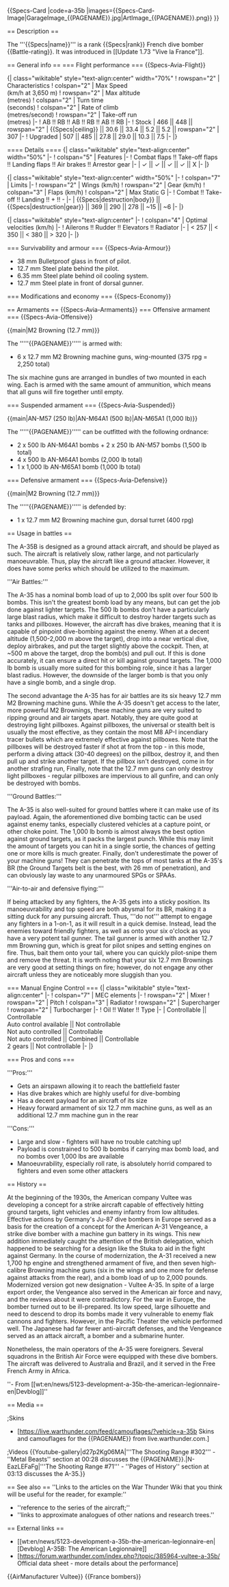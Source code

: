 {{Specs-Card
|code=a-35b
|images={{Specs-Card-Image|GarageImage_{{PAGENAME}}.jpg|ArtImage\_{{PAGENAME}}.png}}
}}

== Description ==

<!-- ''In the description, the first part should be about the history of and the creation and combat usage of the aircraft, as well as its key features. In the second part, tell the reader about the aircraft in the game. Insert a screenshot of the vehicle, so that if the novice player does not remember the vehicle by name, he will immediately understand what kind of vehicle the article is talking about.'' -->

The '''{{Specs|name}}''' is a rank {{Specs|rank}} French dive bomber {{Battle-rating}}. It was introduced in [[Update 1.73 "Vive la France"]].

== General info ==
=== Flight performance ===
{{Specs-Avia-Flight}}

<!-- ''Describe how the aircraft behaves in the air. Speed, manoeuvrability, acceleration and allowable loads - these are the most important characteristics of the vehicle.'' -->

{| class="wikitable" style="text-align:center" width="70%"
! rowspan="2" | Characteristics
! colspan="2" | Max Speed<br>(km/h at 3,650 m)
! rowspan="2" | Max altitude<br>(metres)
! colspan="2" | Turn time<br>(seconds)
! colspan="2" | Rate of climb<br>(metres/second)
! rowspan="2" | Take-off run<br>(metres)
|-
! AB !! RB !! AB !! RB !! AB !! RB
|-
! Stock
| 466 || 448 || rowspan="2" | {{Specs|ceiling}} || 30.6 || 33.4 || 5.2 || 5.2 || rowspan="2" | 307
|-
! Upgraded
| 507 || 485 || 27.8 || 29.0 || 10.3 || 7.5
|-
|}

==== Details ====
{| class="wikitable" style="text-align:center" width="50%"
|-
! colspan="5" | Features
|-
! Combat flaps !! Take-off flaps !! Landing flaps !! Air brakes !! Arrestor gear
|-
| ✓ || ✓ || ✓ || ✓ || X <!-- ✓ -->
|-
|}

{| class="wikitable" style="text-align:center" width="50%"
|-
! colspan="7" | Limits
|-
! rowspan="2" | Wings (km/h)
! rowspan="2" | Gear (km/h)
! colspan="3" | Flaps (km/h)
! colspan="2" | Max Static G
|-
! Combat !! Take-off !! Landing !! + !! -
|-
| {{Specs|destruction|body}} || {{Specs|destruction|gear}} || 369 || 290 || 278 || ~15 || ~6
|-
|}

{| class="wikitable" style="text-align:center"
|-
! colspan="4" | Optimal velocities (km/h)
|-
! Ailerons !! Rudder !! Elevators !! Radiator
|-
| < 257 || < 350 || < 380 || > 320
|-
|}

=== Survivability and armour ===
{{Specs-Avia-Armour}}

<!-- ''Examine the survivability of the aircraft. Note how vulnerable the structure is and how secure the pilot is, whether the fuel tanks are armoured, etc. Describe the armour, if there is any, and also mention the vulnerability of other critical aircraft systems.'' -->

- 38 mm Bulletproof glass in front of pilot.
- 12.7 mm Steel plate behind the pilot.
- 6.35 mm Steel plate behind oil cooling system.
- 12.7 mm Steel plate in front of dorsal gunner.

=== Modifications and economy ===
{{Specs-Economy}}

== Armaments ==
{{Specs-Avia-Armaments}}
=== Offensive armament ===
{{Specs-Avia-Offensive}}

<!-- ''Describe the offensive armament of the aircraft, if any. Describe how effective the cannons and machine guns are in a battle, and also what belts or drums are better to use. If there is no offensive weaponry, delete this subsection.'' -->

{{main|M2 Browning (12.7 mm)}}

The '''''{{PAGENAME}}''''' is armed with:

- 6 x 12.7 mm M2 Browning machine guns, wing-mounted (375 rpg = 2,250 total)

The six machine guns are arranged in bundles of two mounted in each wing. Each is armed with the same amount of ammunition, which means that all guns will fire together until empty.

=== Suspended armament ===
{{Specs-Avia-Suspended}}

<!-- ''Describe the aircraft's suspended armament: additional cannons under the wings, bombs, rockets and torpedoes. This section is especially important for bombers and attackers. If there is no suspended weaponry remove this subsection.'' -->

{{main|AN-M57 (250 lb)|AN-M64A1 (500 lb)|AN-M65A1 (1,000 lb)}}

The '''''{{PAGENAME}}''''' can be outfitted with the following ordnance:

- 2 x 500 lb AN-M64A1 bombs + 2 x 250 lb AN-M57 bombs (1,500 lb total)
- 4 x 500 lb AN-M64A1 bombs (2,000 lb total)
- 1 x 1,000 lb AN-M65A1 bomb (1,000 lb total)

=== Defensive armament ===
{{Specs-Avia-Defensive}}

<!-- ''Defensive armament with turret machine guns or cannons, crewed by gunners. Examine the number of gunners and what belts or drums are better to use. If defensive weaponry is not available, remove this subsection.'' -->

{{main|M2 Browning (12.7 mm)}}

The '''''{{PAGENAME}}''''' is defended by:

- 1 x 12.7 mm M2 Browning machine gun, dorsal turret (400 rpg)

== Usage in battles ==

<!-- ''Describe the tactics of playing in the aircraft, the features of using aircraft in a team and advice on tactics. Refrain from creating a "guide" - do not impose a single point of view, but instead, give the reader food for thought. Examine the most dangerous enemies and give recommendations on fighting them. If necessary, note the specifics of the game in different modes (AB, RB, SB).'' -->

The A-35B is designed as a ground attack aircraft, and should be played as such. The aircraft is relatively slow, rather large, and not particularly manoeuvrable. Thus, play the aircraft like a ground attacker. However, it does have some perks which should be utilized to the maximum.

'''Air Battles:'''

The A-35 has a nominal bomb load of up to 2,000 lbs split over four 500 lb bombs. This isn't the greatest bomb load by any means, but can get the job done against lighter targets. The 500 lb bombs don't have a particularly large blast radius, which make it difficult to destroy harder targets such as tanks and pillboxes. However, the aircraft has dive brakes, meaning that it is capable of pinpoint dive-bombing against the enemy. When at a decent altitude (1,500-2,000 m above the target), drop into a near vertical dive, deploy airbrakes, and put the target slightly above the cockpit. Then, at ~500 m above the target, drop the bomb(s) and pull out. If this is done accurately, it can ensure a direct hit or kill against ground targets. The 1,000 lb bomb is usually more suited for this bombing role, since it has a larger blast radius. However, the downside of the larger bomb is that you only have a single bomb, and a single drop.

The second advantage the A-35 has for air battles are its six heavy 12.7 mm M2 Browning machine guns. While the A-35 doesn't get access to the later, more powerful M2 Brownings, these machine guns are very suited to ripping ground and air targets apart. Notably, they are quite good at destroying light pillboxes. Against pillboxes, the universal or stealth belt is usually the most effective, as they contain the most M8 AP-I incendiary tracer bullets which are extremely effective against pillboxes. Note that the pillboxes will be destroyed faster if shot at from the top - in this mode, perform a diving attack (30-40 degrees) on the pillbox, destroy it, and then pull up and strike another target. If the pillbox isn't destroyed, come in for another strafing run, Finally, note that the 12.7 mm guns can only destroy light pillboxes - regular pillboxes are impervious to all gunfire, and can only be destroyed with bombs.

'''Ground Battles:'''

The A-35 is also well-suited for ground battles where it can make use of its payload. Again, the aforementioned dive bombing tactic can be used against enemy tanks, especially clustered vehicles at a capture point, or other choke point. The 1,000 lb bomb is almost always the best option against ground targets, as it packs the largest punch. While this may limit the amount of targets you can hit in a single sortie, the chances of getting one or more kills is much greater. Finally, don't underestimate the power of your machine guns! They can penetrate the tops of most tanks at the A-35's BR (the Ground Targets belt is the best, with 26 mm of penetration), and can obviously lay waste to any unarmoured SPGs or SPAAs.

'''Air-to-air and defensive flying:'''

If being attacked by any fighters, the A-35 gets into a sticky position. Its manoeuvrability and top speed are both abysmal for its BR, making it a sitting duck for any pursuing aircraft. Thus, '''do not''' attempt to engage any fighters in a 1-on-1, as it will result in a quick demise. Instead, lead the enemies toward friendly fighters, as well as onto your six o'clock as you have a very potent tail gunner. The tail gunner is armed with another 12.7 mm Browning gun, which is great for pilot snipes and setting engines on fire. Thus, bait them onto your tail, where you can quickly pilot-snipe them and remove the threat. It is worth noting that your six 12.7 mm Brownings are very good at setting things on fire; however, do not engage any other aircraft unless they are noticeably more sluggish than you.

=== Manual Engine Control ===
{| class="wikitable" style="text-align:center"
|-
! colspan="7" | MEC elements
|-
! rowspan="2" | Mixer
! rowspan="2" | Pitch
! colspan="3" | Radiator
! rowspan="2" | Supercharger
! rowspan="2" | Turbocharger
|-
! Oil !! Water !! Type
|-
| Controllable || Controllable<br>Auto control available || Not controllable<br>Not auto controlled || Controllable<br>Not auto controlled || Combined || Controllable<br>2 gears || Not controllable
|-
|}

=== Pros and cons ===

<!-- ''Summarise and briefly evaluate the vehicle in terms of its characteristics and combat effectiveness. Mark its pros and cons in the bulleted list. Try not to use more than 6 points for each of the characteristics. Avoid using categorical definitions such as "bad", "good" and the like - use substitutions with softer forms such as "inadequate" and "effective".'' -->

'''Pros:'''

- Gets an airspawn allowing it to reach the battlefield faster
- Has dive brakes which are highly useful for dive-bombing
- Has a decent payload for an aircraft of its size
- Heavy forward armament of six 12.7 mm machine guns, as well as an additional 12.7 mm machine gun in the rear

'''Cons:'''

- Large and slow - fighters will have no trouble catching up!
- Payload is constrained to 500 lb bombs if carrying max bomb load, and no bombs over 1,000 lbs are available
- Manoeuvrability, especially roll rate, is absolutely horrid compared to fighters and even some other attackers

== History ==

<!-- ''Describe the history of the creation and combat usage of the aircraft in more detail than in the introduction. If the historical reference turns out to be too long, take it to a separate article, taking a link to the article about the vehicle and adding a block "/History" (example: <nowiki>https://wiki.warthunder.com/(Vehicle-name)/History</nowiki>) and add a link to it here using the <code>main</code> template. Be sure to reference text and sources by using <code><nowiki><ref></ref></nowiki></code>, as well as adding them at the end of the article with <code><nowiki><references /></nowiki></code>. This section may also include the vehicle's dev blog entry (if applicable) and the in-game encyclopedia description (under <code><nowiki>=== In-game description ===</nowiki></code>, also if applicable).'' -->

At the beginning of the 1930s, the American company Vultee was developing a concept for a strike aircraft capable of effectively hitting ground targets, light vehicles and enemy infantry from low altitudes. Effective actions by Germany's Ju-87 dive bombers in Europe served as a basis for the creation of a concept for the American A-31 Vengeance, a strike dive bomber with a machine gun battery in its wings. This new addition immediately caught the attention of the British delegation, which happened to be searching for a design like the Stuka to aid in the fight against Germany. In the course of modernization, the A-31 received a new 1,700 hp engine and strengthened armament of five, and then seven high-calibre Browning machine guns (six in the wings and one more for defense against attacks from the rear), and a bomb load of up to 2,000 pounds. Modernized version got new designation - Vultee A-35. In spite of a large export order, the Vengeance also served in the American air force and navy, and the reviews about it were contradictory. For the war in Europe, the bomber turned out to be ill-prepared. Its low speed, large silhouette and need to descend to drop its bombs made it very vulnerable to enemy flak cannons and fighters. However, in the Pacific Theater the vehicle performed well. The Japanese had far fewer anti-aircraft defenses, and the Vengeance served as an attack aircraft, a bomber and a submarine hunter.

Nonetheless, the main operators of the A-35 were foreigners. Several squadrons in the British Air Force were equipped with these dive bombers. The aircraft was delivered to Australia and Brazil, and it served in the Free French Army in Africa.

''- From [[wt:en/news/5123-development-a-35b-the-american-legionnaire-en|Devblog]]''

== Media ==

<!-- ''Excellent additions to the article would be video guides, screenshots from the game, and photos.'' -->

;Skins

- [https://live.warthunder.com/feed/camouflages/?vehicle=a-35b Skins and camouflages for the {{PAGENAME}} from live.warthunder.com.]

;Videos
{{Youtube-gallery|d27p2Kg06MA|'''The Shooting Range #302''' - ''Metal Beasts'' section at 00:28 discusses the {{PAGENAME}}.|N-EazLEFaFg|'''The Shooting Range #71''' - ''Pages of History'' section at 03:13 discusses the A-35.}}

== See also ==
''Links to the articles on the War Thunder Wiki that you think will be useful for the reader, for example:''

- ''reference to the series of the aircraft;''
- ''links to approximate analogues of other nations and research trees.''

== External links ==

<!-- ''Paste links to sources and external resources, such as:''
* ''topic on the official game forum;''
* ''other literature.'' -->

- [[wt:en/news/5123-development-a-35b-the-american-legionnaire-en|[Devblog] A-35B: The American Legionnaire]]
- [https://forum.warthunder.com/index.php?/topic/385964-vultee-a-35b/ Official data sheet - more details about the performance]

{{AirManufacturer Vultee}}
{{France bombers}}
